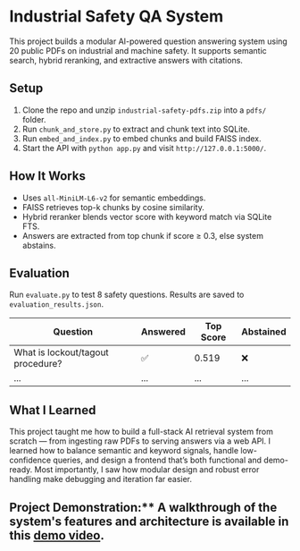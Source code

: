 # Industrial Safety QA System

This project builds a modular AI-powered question answering system using 20 public PDFs on industrial and machine safety. It supports semantic search, hybrid reranking, and extractive answers with citations.

##  Setup

1. Clone the repo and unzip `industrial-safety-pdfs.zip` into a `pdfs/` folder.
2. Run `chunk_and_store.py` to extract and chunk text into SQLite.
3. Run `embed_and_index.py` to embed chunks and build FAISS index.
4. Start the API with `python app.py` and visit `http://127.0.0.1:5000/`.

##  How It Works

- Uses `all-MiniLM-L6-v2` for semantic embeddings.
- FAISS retrieves top-k chunks by cosine similarity.
- Hybrid reranker blends vector score with keyword match via SQLite FTS.
- Answers are extracted from top chunk if score ≥ 0.3, else system abstains.

##  Evaluation

Run `evaluate.py` to test 8 safety questions. Results are saved to `evaluation_results.json`.

| Question | Answered | Top Score | Abstained |
|----------|----------|-----------|-----------|
| What is lockout/tagout procedure? | ✅ | 0.519 | ❌ |
| ... | ... | ... | ... |

##  What I Learned

This project taught me how to build a full-stack AI retrieval system from scratch — from ingesting raw PDFs to serving answers via a web API. I learned how to balance semantic and keyword signals, handle low-confidence queries, and design a frontend that’s both functional and demo-ready. Most importantly, I saw how modular design and robust error handling make debugging and iteration far easier.
## Project Demonstration:** A walkthrough of the system's features and architecture is available in this [demo video](https://www.youtube.com/watch?v=6R7G8oGZxV4).
